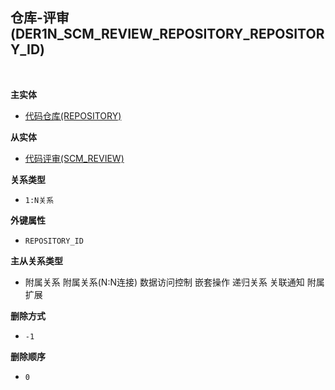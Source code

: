 ## 仓库-评审(DER1N_SCM_REVIEW_REPOSITORY_REPOSITORY_ID) <!-- {docsify-ignore-all} -->



<br>
<p class="panel-title"><b>主实体</b></p>

* [代码仓库(REPOSITORY)](module/DevOps/repository)

<p class="panel-title"><b>从实体</b></p>

* [代码评审(SCM_REVIEW)](module/DevOps/scm_review)

<p class="panel-title"><b>关系类型</b></p>

* `1:N关系`

<p class="panel-title"><b>外键属性</b></p>

* `REPOSITORY_ID`

<p class="panel-title"><b>主从关系类型</b></p>

* <i class="fa fa-square"/></i> 附属关系 <i class="fa fa-square"/></i> 附属关系(N:N连接) <i class="fa fa-square"/></i> 数据访问控制 <i class="fa fa-square"/></i> 嵌套操作 <i class="fa fa-square"/></i> 递归关系 <i class="fa fa-square"/></i> 关联通知 <i class="fa fa-square"/></i> 附属扩展

<p class="panel-title"><b>删除方式</b></p>

* `-1`

<p class="panel-title"><b>删除顺序</b></p>

* `0`
